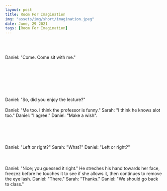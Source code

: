 ```yaml
---
layout: post
title: Room For Imagination
img: "assets/img/short/imagination.jpeg"
date: June, 29 2021
tags: [Room For Imagination]
---
```

  
<br><br>
<div align="left">

Daniel: "Come. Come sit with me."
<br><br>
<br><br>
<br><br>
<br><br>
Daniel: "So, did you enjoy the lecture?"
<br><br>
Daniel: "Me too. I think the professor is funny."
Sarah: "I think he knows alot too."
Daniel: "I agree."
Daniel: "Make a wish".
<br><br>
<br><br>
<br><br>
Daniel: "Left or right?"
Sarah: "What?"
Daniel: "Left or right?"
<br><br>
<br><br>
Daniel: "Nice; you guessed it right."
He streches his hand towards her face, freezez before he touches it to see if she allows it, then continues to remove the eye lash.
Daniel: "There."
Sarah: "Thanks."
Daniel: "We should go back to class."
<br><br><br><br><br><br>


</div>
<br><br>
<br><br>
<br><br>
<br><br>
<br><br>
<br><br> 
